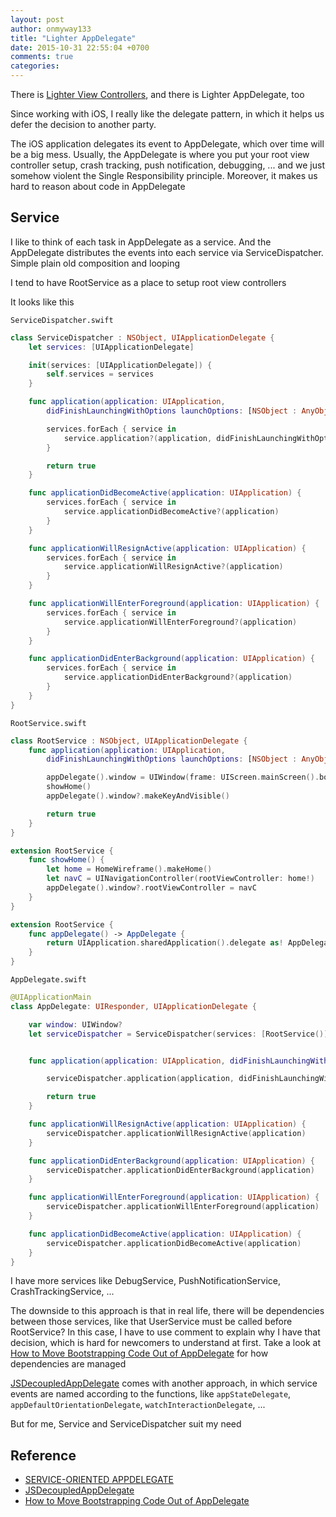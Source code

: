 ```yaml
---
layout: post
author: onmyway133
title: "Lighter AppDelegate"
date: 2015-10-31 22:55:04 +0700
comments: true
categories:
---
```


There is [Lighter View Controllers](https://www.objc.io/issues/1-view-controllers/lighter-view-controllers/), and there is Lighter AppDelegate, too

Since working with iOS, I really like the delegate pattern, in which it helps us defer the decision to another party.

The iOS application delegates its event to AppDelegate, which over time will be a big mess. Usually, the AppDelegate is where you put your root view controller setup, crash tracking, push notification, debugging, ... and we just somehow violent the Single Responsibility principle. Moreover, it makes us hard to reason about code in AppDelegate

Service
--
I like to think of each task in AppDelegate as a service. And the AppDelegate distributes the events into each service via ServiceDispatcher. Simple plain old composition and looping

I tend to have RootService as a place to setup root view controllers

It looks like this

`ServiceDispatcher.swift`
```swift
class ServiceDispatcher : NSObject, UIApplicationDelegate {
    let services: [UIApplicationDelegate]

    init(services: [UIApplicationDelegate]) {
        self.services = services
    }

    func application(application: UIApplication,
        didFinishLaunchingWithOptions launchOptions: [NSObject : AnyObject]?) -> Bool {

        services.forEach { service in
            service.application?(application, didFinishLaunchingWithOptions: launchOptions)
        }

        return true
    }

    func applicationDidBecomeActive(application: UIApplication) {
        services.forEach { service in
            service.applicationDidBecomeActive?(application)
        }
    }

    func applicationWillResignActive(application: UIApplication) {
        services.forEach { service in
            service.applicationWillResignActive?(application)
        }
    }

    func applicationWillEnterForeground(application: UIApplication) {
        services.forEach { service in
            service.applicationWillEnterForeground?(application)
        }
    }

    func applicationDidEnterBackground(application: UIApplication) {
        services.forEach { service in
            service.applicationDidEnterBackground?(application)
        }
    }
}
```

`RootService.swift`
```swift
class RootService : NSObject, UIApplicationDelegate {
    func application(application: UIApplication,
        didFinishLaunchingWithOptions launchOptions: [NSObject : AnyObject]?) -> Bool {

        appDelegate().window = UIWindow(frame: UIScreen.mainScreen().bounds)
        showHome()
        appDelegate().window?.makeKeyAndVisible()

        return true
    }
}

extension RootService {
    func showHome() {
        let home = HomeWireframe().makeHome()
        let navC = UINavigationController(rootViewController: home!)
        appDelegate().window?.rootViewController = navC
    }
}

extension RootService {
    func appDelegate() -> AppDelegate {
        return UIApplication.sharedApplication().delegate as! AppDelegate
    }
}
```

`AppDelegate.swift`
```swift
@UIApplicationMain
class AppDelegate: UIResponder, UIApplicationDelegate {

    var window: UIWindow?
    let serviceDispatcher = ServiceDispatcher(services: [RootService()])


    func application(application: UIApplication, didFinishLaunchingWithOptions launchOptions: [NSObject: AnyObject]?) -> Bool {

        serviceDispatcher.application(application, didFinishLaunchingWithOptions: launchOptions)

        return true
    }

    func applicationWillResignActive(application: UIApplication) {
        serviceDispatcher.applicationWillResignActive(application)
    }

    func applicationDidEnterBackground(application: UIApplication) {
        serviceDispatcher.applicationDidEnterBackground(application)
    }

    func applicationWillEnterForeground(application: UIApplication) {
        serviceDispatcher.applicationWillEnterForeground(application)
    }

    func applicationDidBecomeActive(application: UIApplication) {
        serviceDispatcher.applicationDidBecomeActive(application)
    }
}
```

I have more services like DebugService, PushNotificationService, CrashTrackingService, ...

The downside to this approach is that in real life, there will be dependencies between those services, like that UserService must be called before RootService? In this case, I have to use comment to explain why I have that decision, which is hard for newcomers to understand at first. Take a look at [How to Move Bootstrapping Code Out of AppDelegate](http://christiantietze.de/posts/2015/10/bootstrapping-appdelegate/) for how dependencies are managed

[JSDecoupledAppDelegate](https://github.com/JaviSoto/JSDecoupledAppDelegate) comes with another approach, in which service events are named according to the functions, like `appStateDelegate`, `appDefaultOrientationDelegate`, `watchInteractionDelegate`, ...

But for me, Service and ServiceDispatcher suit my need

Reference
--
- [SERVICE-ORIENTED APPDELEGATE](http://sizeof.io/service-oriented-appdelegate/)
- [JSDecoupledAppDelegate](https://github.com/JaviSoto/JSDecoupledAppDelegate)
- [How to Move Bootstrapping Code Out of AppDelegate](http://christiantietze.de/posts/2015/10/bootstrapping-appdelegate/)
